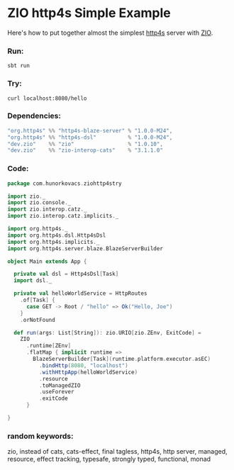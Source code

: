 # ZIO http4s Simple Example

Here's how to put together almost the simplest [http4s](https://http4s.org/) server with [ZIO](https://zio.dev/).

### Run:

`sbt run`

### Try:

`curl localhost:8080/hello`

### Dependencies:

```scala
"org.http4s" %% "http4s-blaze-server" % "1.0.0-M24",
"org.http4s" %% "http4s-dsl"          % "1.0.0-M24",
"dev.zio"    %% "zio"                 % "1.0.10",
"dev.zio"    %% "zio-interop-cats"    % "3.1.1.0"
```

### Code:

```scala
package com.hunorkovacs.ziohttp4stry

import zio._
import zio.console._
import zio.interop.catz._
import zio.interop.catz.implicits._

import org.http4s._
import org.http4s.dsl.Http4sDsl
import org.http4s.implicits._
import org.http4s.server.blaze.BlazeServerBuilder

object Main extends App {

  private val dsl = Http4sDsl[Task]
  import dsl._

  private val helloWorldService = HttpRoutes
    .of[Task] {
      case GET -> Root / "hello" => Ok("Hello, Joe")
    }
    .orNotFound

  def run(args: List[String]): zio.URIO[zio.ZEnv, ExitCode] =
    ZIO
      .runtime[ZEnv]
      .flatMap { implicit runtime =>
        BlazeServerBuilder[Task](runtime.platform.executor.asEC)
          .bindHttp(8080, "localhost")
          .withHttpApp(helloWorldService)
          .resource
          .toManagedZIO
          .useForever
          .exitCode
      }

}
```

### random keywords:
zio, instead of cats, cats-effect, final tagless, http4s, http server, managed, resource, effect tracking, typesafe,
strongly typed, functional, monad
